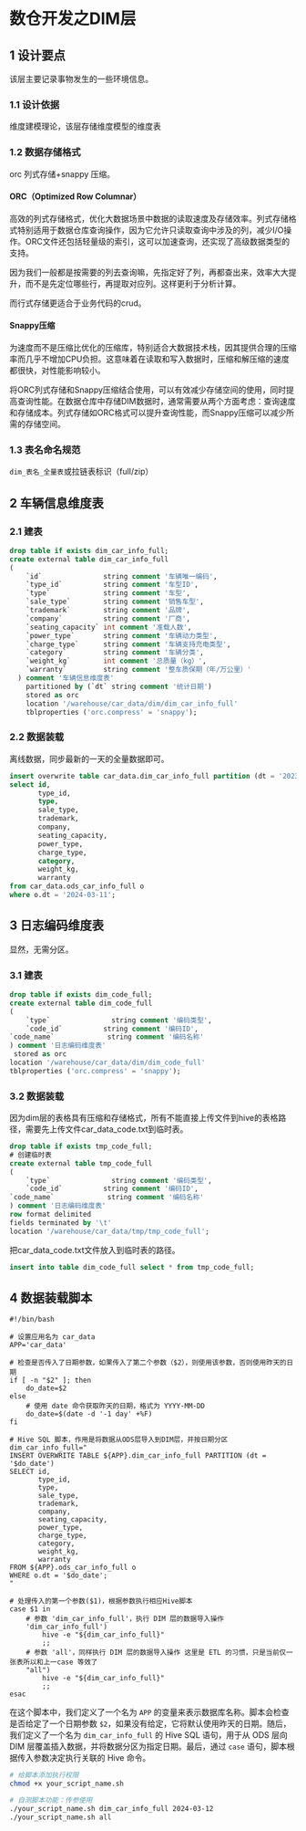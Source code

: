 # 数仓开发之DIM层

## 1 设计要点

该层主要记录事物发生的一些环境信息。

### 1.1 设计依据

维度建模理论，该层存储维度模型的维度表

### 1.2 数据存储格式

 orc 列式存储+snappy 压缩。

#### ORC（Optimized Row Columnar）

高效的列式存储格式，优化大数据场景中数据的读取速度及存储效率。列式存储格式特别适用于数据仓库查询操作，因为它允许只读取查询中涉及的列，减少I/O操作。ORC文件还包括轻量级的索引，这可以加速查询，还实现了高级数据类型的支持。

因为我们一般都是按需要的列去查询嘛，先指定好了列，再都查出来，效率大大提升，而不是先定位哪些行，再提取对应列。这样更利于分析计算。

而行式存储更适合于业务代码的crud。

#### Snappy压缩

为速度而不是压缩比优化的压缩库，特别适合大数据技术栈，因其提供合理的压缩率而几乎不增加CPU负担。这意味着在读取和写入数据时，压缩和解压缩的速度都很快，对性能影响较小。

将ORC列式存储和Snappy压缩结合使用，可以有效减少存储空间的使用，同时提高查询性能。在数据仓库中存储DIM数据时，通常需要从两个方面考虑：查询速度和存储成本。列式存储如ORC格式可以提升查询性能，而Snappy压缩可以减少所需的存储空间。

### 1.3 表名命名规范

 `dim_表名_全量表`或拉链表标识（full/zip）

## 2 车辆信息维度表

### 2.1 建表

```sql
drop table if exists dim_car_info_full;
create external table dim_car_info_full
(
    `id`               string comment '车辆唯一编码',
    `type_id`          string comment '车型ID',
    `type`             string comment '车型',
    `sale_type`        string comment '销售车型',
    `trademark`        string comment '品牌',
    `company`          string comment '厂商',
    `seating_capacity` int comment '准载人数',
    `power_type`       string comment '车辆动力类型',
    `charge_type`      string comment '车辆支持充电类型',
    `category`         string comment '车辆分类',
    `weight_kg`        int comment '总质量（kg）',
    `warranty`         string comment '整车质保期（年/万公里）'
  ) comment '车辆信息维度表'
    partitioned by (`dt` string comment '统计日期')
    stored as orc
    location '/warehouse/car_data/dim/dim_car_info_full'
    tblproperties ('orc.compress' = 'snappy');
```

### 2.2 数据装载

离线数据，同步最新的一天的全量数据即可。

```sql
insert overwrite table car_data.dim_car_info_full partition (dt = '2023-05-02')
select id,
       type_id,
       type,
       sale_type,
       trademark,
       company,
       seating_capacity,
       power_type,
       charge_type,
       category,
       weight_kg,
       warranty
from car_data.ods_car_info_full o
where o.dt = '2024-03-11';
```

## 3 日志编码维度表

显然，无需分区。

### 3.1 建表

```sql
drop table if exists dim_code_full;
create external table dim_code_full
(
    `type`               string comment '编码类型',
    `code_id`          string comment '编码ID',
`code_name`             string comment '编码名称'
) comment '日志编码维度表'
 stored as orc
location '/warehouse/car_data/dim/dim_code_full'
tblproperties ('orc.compress' = 'snappy');
```

### 3.2 **数据装载**

因为dim层的表格具有压缩和存储格式，所有不能直接上传文件到hive的表格路径，需要先上传文件car_data_code.txt到临时表。

```sql
drop table if exists tmp_code_full;
# 创建临时表
create external table tmp_code_full
(
    `type`               string comment '编码类型',
    `code_id`          string comment '编码ID',
`code_name`             string comment '编码名称'
) comment '日志编码维度表'
row format delimited
fields terminated by '\t'
location '/warehouse/car_data/tmp/tmp_code_full';
```

把car_data_code.txt文件放入到临时表的路径。

```sql
insert into table dim_code_full select * from tmp_code_full;
```

## 4 数据装载脚本

```shell
#!/bin/bash

# 设置应用名为 car_data
APP='car_data'

# 检查是否传入了日期参数，如果传入了第二个参数（$2），则使用该参数，否则使用昨天的日期
if [ -n "$2" ]; then
    do_date=$2
else
    # 使用 date 命令获取昨天的日期，格式为 YYYY-MM-DD
    do_date=$(date -d '-1 day' +%F)
fi

# Hive SQL 脚本，作用是将数据从ODS层导入到DIM层，并按日期分区
dim_car_info_full="
INSERT OVERWRITE TABLE ${APP}.dim_car_info_full PARTITION (dt = 
'$do_date')
SELECT id,
       type_id,
       type,
       sale_type,
       trademark,
       company,
       seating_capacity,
       power_type,
       charge_type,
       category,
       weight_kg,
       warranty
FROM ${APP}.ods_car_info_full o
WHERE o.dt = '$do_date';
"

# 处理传入的第一个参数($1)，根据参数执行相应Hive脚本
case $1 in
    # 参数 'dim_car_info_full'，执行 DIM 层的数据导入操作
    'dim_car_info_full')
        hive -e "${dim_car_info_full}"
        ;;
    # 参数 'all'，同样执行 DIM 层的数据导入操作 这里是 ETL 的习惯，只是当前仅一张表所以和上一case 等效了
    "all")
        hive -e "${dim_car_info_full}"
        ;;
esac
```

在这个脚本中，我们定义了一个名为 `APP` 的变量来表示数据库名称。脚本会检查是否给定了一个日期参数 `$2`，如果没有给定，它将默认使用昨天的日期。随后，我们定义了一个名为 `dim_car_info_full` 的 Hive SQL 语句，用于从 ODS 层向 DIM 层覆盖插入数据，并将数据分区为指定日期。最后，通过 `case` 语句，脚本根据传入参数决定执行关联的 Hive 命令。

```bash
# 给脚本添加执行权限
chmod +x your_script_name.sh

# 自测脚本功能：传参使用
./your_script_name.sh dim_car_info_full 2024-03-12
./your_script_name.sh all
```